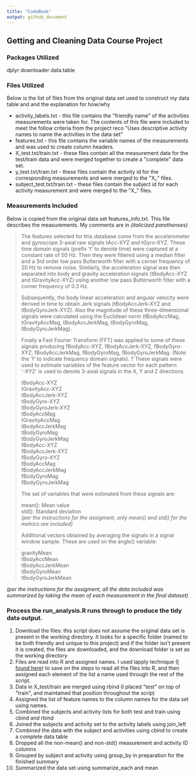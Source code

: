 ```yaml
---
title: "CodeBook"
output: github_document
---
```


## Getting and Cleaning Data Course Project

### Packages Utilized
dplyr
downloader
data.table

### Files Utilized
Below is the list of files from the original data set used to construct my data table and and the explanation for how/why

* activity_labels.txt - this file contains the "friendly name" of the activities measurements were taken for. The contents of this file were included to meet the follow criteria from the project reco "Uses descriptive activity names to name the activities in the data set"
* features.txt - this file contains the variable names of the measurements and was used to create column headers.
* X_test.txt/train.txt - these files contain all the measurement data for the test/train data and were merged together to create a "complete" data set.
* y_test.txt/train.txt - these files contain the activity id for the corresponding measurements and were merged to the "X_" files.
* subject_test.txt/train.txt - these files contain the subject id for each activity measurement and were merged to the "X_" files.

### Measurements Included
Below is copied from the original data set features_info.txt. This file describes the measurements. My comments are in *(italicized parethenses)*

>The features selected for this database come from the accelerometer and gyroscope 3-axial raw signals tAcc-XYZ and tGyro-XYZ. These time domain signals (prefix 't' to denote time) were captured at a constant rate of 50 Hz. Then they were filtered using a median filter and a 3rd order low pass Butterworth filter with a corner frequency of 20 Hz to remove noise. Similarly, the acceleration signal was then separated into body and gravity acceleration signals (tBodyAcc-XYZ and tGravityAcc-XYZ) using another low pass Butterworth filter with a corner frequency of 0.3 Hz. 
>
>Subsequently, the body linear acceleration and angular velocity were derived in time to obtain Jerk signals (tBodyAccJerk-XYZ and tBodyGyroJerk-XYZ). Also the magnitude of these three-dimensional signals were calculated using the Euclidean norm (tBodyAccMag, tGravityAccMag, tBodyAccJerkMag, tBodyGyroMag, tBodyGyroJerkMag). 
>
>Finally a Fast Fourier Transform (FFT) was applied to some of these signals producing fBodyAcc-XYZ, fBodyAccJerk-XYZ, fBodyGyro-XYZ, fBodyAccJerkMag, fBodyGyroMag, fBodyGyroJerkMag. (Note the 'f' to indicate frequency domain signals). 
?
>These signals were used to estimate variables of the feature vector for each pattern:  
'-XYZ' is used to denote 3-axial signals in the X, Y and Z directions.
>
>tBodyAcc-XYZ  
>tGravityAcc-XYZ  
>tBodyAccJerk-XYZ  
>tBodyGyro-XYZ  
>tBodyGyroJerk-XYZ  
>tBodyAccMag  
>tGravityAccMag  
>tBodyAccJerkMag  
>tBodyGyroMag  
>tBodyGyroJerkMag  
>fBodyAcc-XYZ  
>fBodyAccJerk-XYZ  
>fBodyGyro-XYZ  
>fBodyAccMag  
>fBodyAccJerkMag  
>fBodyGyroMag  
>fBodyGyroJerkMag  
>
>The set of variables that were estimated from these signals are: 
>
>mean(): Mean value  
>std(): Standard deviation  
>*(per the instructions for the assigment, only mean() and std() for the metrics are included)*
>
>Additional vectors obtained by averaging the signals in a signal window sample. These are used on the angle() variable:
>
>gravityMean  
>tBodyAccMean  
>tBodyAccJerkMean  
>tBodyGyroMean  
>tBodyGyroJerkMean  

*(per the instructions for the assigment, all the data included was summarized by taking the mean of each measurement in the final dataset)*

### Process the run_analysis.R runs through to produce the tidy data output.
1. Download the files: this script does not assume the original data set is present in the working directory. It looks for a specific folder (named to be both friendly and unique to this project) and if the folder isn't present it is created, the files are downloaded, and the download folder is set as the working directory
2. Files are read into R and assigned names. I used lapply technique ([I found here](http://www.ats.ucla.edu/stat/r/pages/read_multiple.htm)) to save on the steps to read all the files into R, and then assigned each element of the list a name used through the rest of the script.
3. Data in X_test/train are merged using rbind (I placed "test" on top of "train", and maintained that position throughout the scrip)
4. Assigned the list of feature names to the column names for the data set using names.
5. Combined the subjects and activity lists for both test and train using cbind and rbind
6. Joined the subjects and activity set to the activity labels using join_left
7. Combined the data with the subject and activities using cbind to create a complete data table
8. Dropped all the non-mean() and non-std() measurement and activity ID columns
9. Grouped by subject and activity using group_by in preparation for the finished summary
10. Summarized the data set using summarize_each and mean